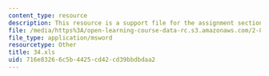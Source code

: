 ```yaml
---
content_type: resource
description: This resource is a support file for the assignment section.
file: /media/https%3A/open-learning-course-data-rc.s3.amazonaws.com/2-830j-control-of-manufacturing-processes-sma-6303-spring-2008/716e83266c5b4425cd42cd39bbdbdaa2_34.xls
file_type: application/msword
resourcetype: Other
title: 34.xls
uid: 716e8326-6c5b-4425-cd42-cd39bbdbdaa2
---
```

